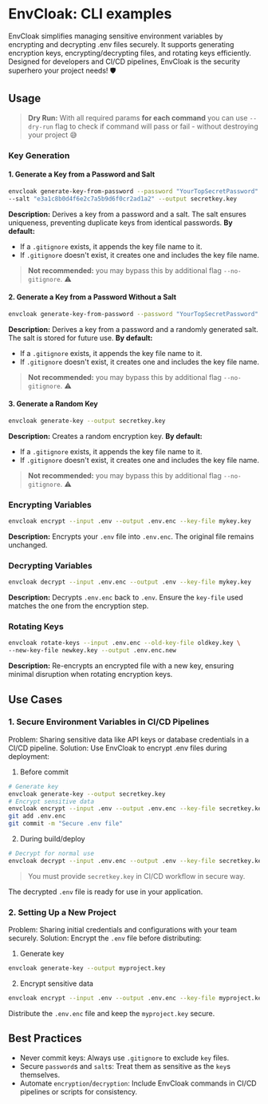 # EnvCloak: CLI examples

EnvCloak simplifies managing sensitive environment variables by encrypting and decrypting .env files securely. It supports generating encryption keys, encrypting/decrypting files, and rotating keys efficiently. Designed for developers and CI/CD pipelines, EnvCloak is the security superhero your project needs! 🛡️

## Usage

> **Dry Run:** With all required params **for each command** you can use `--dry-run` flag to check if command will pass or fail - without destroying your project 😅

### Key Generation

#### 1. Generate a Key from a Password and Salt

```bash
envcloak generate-key-from-password --password "YourTopSecretPassword" \
--salt "e3a1c8b0d4f6e2c7a5b9d6f0cr2ad1a2" --output secretkey.key
```

**Description:** Derives a key from a password and a salt. The salt ensures uniqueness, preventing duplicate keys from identical passwords. 
**By default:**
* If a `.gitignore` exists, it appends the key file name to it.
* If `.gitignore` doesn't exist, it creates one and includes the key file name.

> **Not recommended:** you may bypass this by additional flag `--no-gitignore`. ⚠

#### 2. Generate a Key from a Password Without a Salt

```bash
envcloak generate-key-from-password --password "YourTopSecretPassword" --output secretkey.key
```

**Description:** Derives a key from a password and a randomly generated salt. The salt is stored for future use. 
**By default:**
* If a `.gitignore` exists, it appends the key file name to it.
* If `.gitignore` doesn't exist, it creates one and includes the key file name.

> **Not recommended:** you may bypass this by additional flag `--no-gitignore`. ⚠

#### 3. Generate a Random Key

```bash
envcloak generate-key --output secretkey.key
```

**Description:** Creates a random encryption key. 
**By default:**
* If a `.gitignore` exists, it appends the key file name to it.
* If `.gitignore` doesn't exist, it creates one and includes the key file name.

> **Not recommended:** you may bypass this by additional flag `--no-gitignore`. ⚠

### Encrypting Variables

```bash
envcloak encrypt --input .env --output .env.enc --key-file mykey.key
```

**Description:** Encrypts your `.env` file into `.env.enc`. The original file remains unchanged.

### Decrypting Variables

```bash
envcloak decrypt --input .env.enc --output .env --key-file mykey.key
```

**Description:** Decrypts `.env.enc` back to `.env`. Ensure the `key-file` used matches the one from the encryption step.

### Rotating Keys

```bash
envcloak rotate-keys --input .env.enc --old-key-file oldkey.key \
--new-key-file newkey.key --output .env.enc.new
```

**Description:** Re-encrypts an encrypted file with a new key, ensuring minimal disruption when rotating encryption keys.

## Use Cases

### 1. Secure Environment Variables in CI/CD Pipelines

Problem: Sharing sensitive data like API keys or database credentials in a CI/CD pipeline.
Solution: Use EnvCloak to encrypt .env files during deployment:

1. Before commit
```bash
# Generate key
envcloak generate-key --output secretkey.key
# Encrypt sensitive data
envcloak encrypt --input .env --output .env.enc --key-file secretkey.key
git add .env.enc
git commit -m "Secure .env file"
```
2. During build/deploy
```bash
# Decrypt for normal use
envcloak decrypt --input .env.enc --output .env --key-file secretkey.key
```
> You must provide `secretkey.key` in CI/CD workflow in secure way.

The decrypted `.env` file is ready for use in your application.

### 2. Setting Up a New Project

Problem: Sharing initial credentials and configurations with your team securely.
Solution: Encrypt the `.env` file before distributing:

1. Generate key
```bash
envcloak generate-key --output myproject.key
```
2. Encrypt sensitive data
```bash
envcloak encrypt --input .env --output .env.enc --key-file myproject.key
```
Distribute the `.env.enc` file and keep the `myproject.key` secure.

## Best Practices

* Never commit keys: Always use `.gitignore` to exclude `key` files.
* Secure `password`s and `salt`s: Treat them as sensitive as the `key`s themselves.
* Automate `encryption`/`decryption`: Include EnvCloak commands in CI/CD pipelines or scripts for consistency.